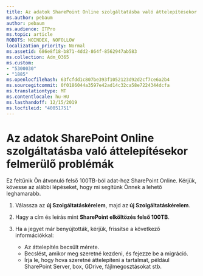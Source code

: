 ```yaml
---
title: Az adatok SharePoint Online szolgáltatásba való áttelepítésekor felmerülő problémák
ms.author: pebaum
author: pebaum
ms.audience: ITPro
ms.topic: article
ROBOTS: NOINDEX, NOFOLLOW
localization_priority: Normal
ms.assetid: 686e8f18-b871-4dd2-864f-8562947ab583
ms.collection: Adm_O365
ms.custom:
- "5300030"
- "1885"
ms.openlocfilehash: 63fcfdd1c807be393f1052123d92d2cf7ce6a2b4
ms.sourcegitcommit: 0f0186044a3597e42ad14c32ca58e7224344dcfa
ms.translationtype: MT
ms.contentlocale: hu-HU
ms.lasthandoff: 12/15/2019
ms.locfileid: "40051751"
---
```

# <a name="issues-while-migrating-data-to-sharepoint-online"></a>Az adatok SharePoint Online szolgáltatásba való áttelepítésekor felmerülő problémák

Ez feltűnik Ön átvonuló felső 100TB-ból adat-hoz SharePoint Online. Kérjük, kövesse az alábbi lépéseket, hogy mi segítünk Önnek a lehető leghamarabb. 

1. Válassza az **új Szolgáltatáskérelem**, majd az **új Szolgáltatáskérelem**. 
2. Hagy a cím és leírás mint **SharePoint elköltözés felső 100TB**.
3. Ha a jegyet már benyújtották, kérjük, frissítse a következő információkkal: 

    - Az áttelepítés becsült mérete.
    - Becslést, amikor meg szeretné kezdeni, és fejezze be a migráció.
    - Írja le, hogy hova szeretné áttelepíteni a tartalmat, például SharePoint Server, box, GDrive, fájlmegosztásokat stb.


  

